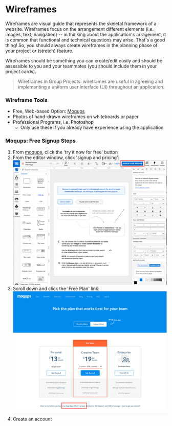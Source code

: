# Wireframes

Wireframes are visual guide that represents the skeletal framework of a website. Wireframes focus on the arrangement different elements (i.e. images, text, navigation) -- in thinking about the application's arragement, it is common that functional and technical questions may arise. That's a good thing! So, you should always create wireframes in the planning phase of your project or (stretch) feature.

Wireframes should be something you can create/edit easily and should be assessible to you and your teammates (you should include them in your project cards).

> Wireframes in Group Projects: wireframes are useful in agreeing and implementing a uniform user interface (UI) throughout an application.

### Wireframe Tools
- Free, Web-based Option: [Moqups](https://moqups.com/)
- Photos of hand-drawn wireframes on whiteboards or paper
- Professional Programs, i.e. Photoshop
  - Only use these if you already have experience using the application

### Moqups: Free Signup Steps

1. From [moqups](https://moqups.com/), click the 'try it now for free' button
1. From the editor window, click 'signup and pricing':
![Signup Step 1](../images/signup1.png)
1. Scroll down and click the 'Free Plan' link:
![Signup Step 2](../images/signup2.png)
1. Create an account